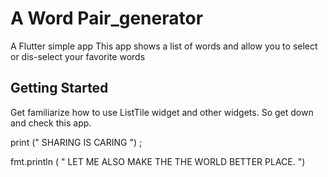 # A Word Pair_generator

A Flutter simple app
    This app shows a list of words and allow you to select or dis-select your favorite words

## Getting Started
Get familiarize how to use ListTile widget and other widgets. So get down and check this app.


print (" SHARING IS CARING ") ;

fmt.println ( " LET ME ALSO MAKE THE THE WORLD BETTER PLACE. ")